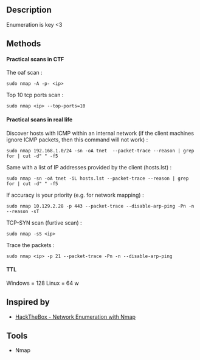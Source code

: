 
## Description

Enumeration is key <3

## Methods

#### Practical scans in CTF

The oaf scan : 
```shell-session
sudo nmap -A -p- <ip>
```

Top 10 tcp ports scan : 
```
sudo nmap <ip> --top-ports=10
```

####   Practical scans in real life

Discover hosts with ICMP within an internal network (if the client machines ignore ICMP packets, then this command will not work) :
```shell-session
sudo nmap 192.168.1.0/24 -sn -oA tnet  --packet-trace --reason | grep for | cut -d" " -f5
```

Same with a list of IP addresses provided by the client (hosts.lst) :
```shell-session
sudo nmap -sn -oA tnet -iL hosts.lst --packet-trace --reason | grep for | cut -d" " -f5
```

If accuracy is your priority (e.g. for network mapping) : 
```shell-session
sudo nmap 10.129.2.28 -p 443 --packet-trace --disable-arp-ping -Pn -n --reason -sT 
```

TCP-SYN scan (furtive scan) :
```shell-session
sudo nmap -sS <ip>
```

Trace the packets : 
```
sudo nmap <ip> -p 21 --packet-trace -Pn -n --disable-arp-ping
```
#### TTL

Windows = 128
Linux = 64
w
## Inspired by

- [HackTheBox - Network Enumeration with Nmap](https://academy.hackthebox.com/module/details/19)

## Tools

- Nmap